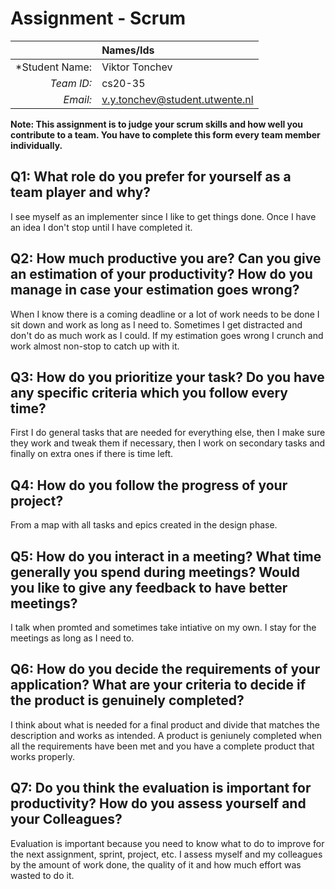 # Assignment - Scrum

|                 | **Names/Ids**  |
|----------------:|:---------------|
| *Student Name:  | Viktor Tonchev |
| *Team ID:*      |     cs20-35    |
| *Email:*        |v.y.tonchev@student.utwente.nl|                      


**Note: This assignment is to judge your scrum skills and how well you contribute to a team. You have to complete this form every team member individually.** 

## Q1: What role do you prefer for yourself as a team player and why?
I see myself as an implementer since I like to get things done. Once I have an idea I don't stop until I have completed it.

## Q2: How much productive you are? Can you give an estimation of your productivity? How do you manage in case your estimation goes wrong?
When I know there is a coming deadline or a lot of work needs to be done I sit down and work as long as I need to. Sometimes I get distracted and don't do as much work as I could.
If my estimation goes wrong I crunch and work almost non-stop to catch up with it.

## Q3: How do you prioritize your task? Do you have any specific criteria which you follow every time?
First I do general tasks that are needed for everything else, then I make sure they work and tweak them if necessary, then I work on secondary tasks and finally on extra ones if there is time left.

## Q4: How do you follow the progress of your project?
From a map with all tasks and epics created in the design phase.

## Q5: How do you interact in a meeting? What time generally you spend during meetings? Would you like to give any feedback to have better meetings?
I talk when promted and sometimes take intiative on my own. I stay for the meetings as long as I need to.

## Q6: How do you decide the requirements of your application? What are your criteria to decide if the product is genuinely completed?
I think about what is needed for a final product and divide that matches the description and works as intended. A product is geniunely completed when all the requirements have been met and you have a
complete product that works properly.

## Q7: Do you think the evaluation is important for productivity? How do you assess yourself and your Colleagues? 
Evaluation is important because you need to know what to do to improve for the next assignment, sprint, project, etc. I assess myself and my colleagues by the amount of work done, the quality of it
and how much effort was wasted to do it.